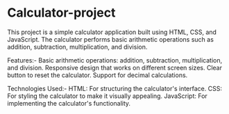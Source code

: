 # Calculator-project

This project is a simple calculator application built using HTML, CSS, and JavaScript. The calculator performs basic arithmetic operations such as addition, subtraction, multiplication, and division.

Features:-
Basic arithmetic operations: addition, subtraction, multiplication, and division.
Responsive design that works on different screen sizes.
Clear button to reset the calculator.
Support for decimal calculations.


Technologies Used:-
HTML: For structuring the calculator's interface.
CSS: For styling the calculator to make it visually appealing.
JavaScript: For implementing the calculator's functionality.
